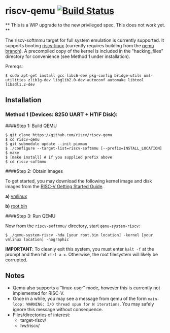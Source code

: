 riscv-qemu [![Build Status](https://travis-ci.org/riscv/riscv-qemu.svg?branch=master)](https://travis-ci.org/riscv/riscv-qemu)
=========

** This is a WIP upgrade to the new privileged spec. This does not work yet. **

The riscv-softmmu target for full system emulation is currently supported. 
It supports booting [riscv-linux] \(currently requires building from the 
[qemu branch]\). A precompiled copy of the kernel is included in the 
"hacking_files" directory for convenience (see Method 1 under installation).

Prereqs:

    $ sudo apt-get install gcc libc6-dev pkg-config bridge-utils uml-utilities zlib1g-dev libglib2.0-dev autoconf automake libtool libsdl1.2-dev

Installation 
--------------

### Method 1 \(Devices: 8250 UART + HTIF Disk\): 

####Step 1: Build QEMU

    $ git clone https://github.com/riscv/riscv-qemu
    $ cd riscv-qemu
    $ git submodule update --init pixman
    $ ./configure --target-list=riscv-softmmu [--prefix=INSTALL_LOCATION]
    $ make
    $ [make install] # if you supplied prefix above
    $ cd riscv-softmmu

####Step 2: Obtain Images

To get started, you may download the following kernel image and disk images from
the [RISC-V Getting Started Guide](http://riscv.org/getting-started.html).

**a)** [vmlinux](http://riscv.org/qemu/vmlinux)

**b)** [root.bin](http://riscv.org/qemu/root.bin)


####Step 3: Run QEMU

Now from the `riscv-softmmu/` directory, start `qemu-system-riscv`:

    $ ./qemu-system-riscv -hda [your root.bin location] -kernel [your vmlinux location] -nographic

**IMPORTANT**: To cleanly exit this system, you must enter `halt -f` at the prompt
and then hit `ctrl-a x`. Otherwise, the root filesystem will likely be corrupted.

Notes
-----

- Qemu also supports a "linux-user" mode, however this is currently not implemented for RISC-V.
- Once in a while, you may see a message from qemu of the form `main-loop: WARNING: I/O thread spun for N iterations`. You may safely ignore this message without consequence.
- Files/directories of interest:
  - target-riscv/
  - hw/riscv/

[riscv-linux]:https://github.com/riscv/riscv-linux
[qemu branch]:https://github.com/riscv/riscv-linux/tree/qemu

